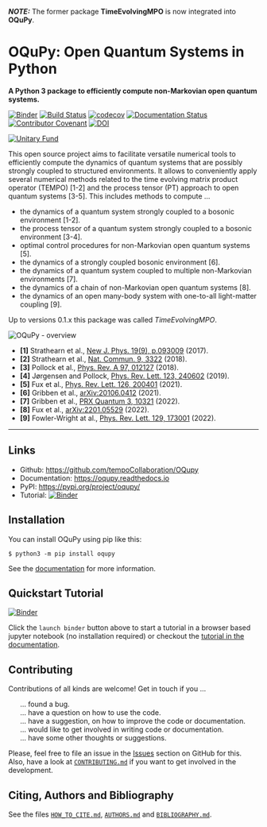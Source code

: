 **_NOTE:_**  The former package **TimeEvolvingMPO** is now integrated into **OQuPy**.

# OQuPy: Open Quantum Systems in Python

**A Python 3 package to efficiently compute non-Markovian open quantum systems.**

[![Binder](https://mybinder.org/badge_logo.svg)](https://mybinder.org/v2/gh/tempoCollaboration/OQuPy/main?filepath=tutorials%2Fquickstart.ipynb)
[![Build Status](https://app.travis-ci.com/tempoCollaboration/OQuPy.svg?branch=main)](https://app.travis-ci.com/tempoCollaboration/OQuPy)
[![codecov](https://codecov.io/gh/tempoCollaboration/OQuPy/branch/main/graph/badge.svg)](https://codecov.io/gh/tempoCollaboration/OQuPy)
[![Documentation Status](https://readthedocs.org/projects/oqupy/badge/?version=latest)](https://oqupy.readthedocs.io/en/latest/?badge=latest)
[![Contributor Covenant](https://img.shields.io/badge/Contributor%20Covenant-v2.0%20adopted-ff69b4.svg)](https://github.com/tempoCollaboration/OQuPy/blob/main/CODE_OF_CONDUCT.md)
[![DOI](https://www.zenodo.org/badge/244404030.svg)](https://www.zenodo.org/badge/latestdoi/244404030)

[![Unitary Fund](https://img.shields.io/badge/Supported%20By-UNITARY%20FUND-brightgreen.svg?style=for-the-badge)](http://unitary.fund)

This open source project aims to facilitate versatile numerical tools to efficiently compute the dynamics of quantum systems that are possibly strongly coupled to structured environments. It allows to conveniently apply several numerical methods related to the time evolving matrix product operator (TEMPO) [1-2] and the process tensor (PT) approach to open quantum
systems [3-5]. This includes methods to compute ...

- the dynamics of a quantum system strongly coupled to a bosonic environment [1-2].
- the process tensor of a quantum system strongly coupled to a bosonic environment [3-4].
- optimal control procedures for non-Markovian open quantum systems [5].
- the dynamics of a strongly coupled bosonic environment [6].
- the dynamics of a quantum system coupled to multiple non-Markovian environments [7].
- the dynamics of a chain of non-Markovian open quantum systems [8].
- the dynamics of an open many-body system with one-to-all light-matter coupling [9].

Up to versions 0.1.x this package was called *TimeEvolvingMPO*.

![OQuPy - overview](docs/graphics/overview.png)

- **[1]** Strathearn et al., [New J. Phys. 19(9), p.093009](http://dx.doi.org/10.1088/1367-2630/aa8744) (2017).
- **[2]** Strathearn et al., [Nat. Commun. 9, 3322](https://doi.org/10.1038/s41467-018-05617-3) (2018).
- **[3]** Pollock et al., [Phys. Rev. A 97, 012127](http://dx.doi.org/10.1103/PhysRevA.97.012127) (2018).
- **[4]** Jørgensen and Pollock, [Phys. Rev. Lett. 123, 240602](http://dx.doi.org/10.1103/PhysRevLett.123.240602) (2019).
- **[5]** Fux et al., [Phys. Rev. Lett. 126, 200401](https://link.aps.org/doi/10.1103/PhysRevLett.126.200401) (2021).
- **[6]** Gribben et al., [arXiv:20106.0412](http://arxiv.org/abs/2106.04212) (2021).
- **[7]** Gribben et al., [PRX Quantum 3, 10321](https://link.aps.org/doi/10.1103/PRXQuantum.3.010321) (2022).
- **[8]** Fux et al., [arXiv:2201.05529](http://arxiv.org/abs/2201.05529) (2022).
- **[9]** Fowler-Wright at al., [Phys. Rev. Lett. 129, 173001](https://doi.org/10.1103/PhysRevLett.129.173001) (2022).

-------------------------------------------------------------------------------

## Links

* Github:         <https://github.com/tempoCollaboration/OQupy>
* Documentation:  <https://oqupy.readthedocs.io>
* PyPI:           <https://pypi.org/project/oqupy/>
* Tutorial:       [![Binder](https://mybinder.org/badge_logo.svg)](https://mybinder.org/v2/gh/tempoCollaboration/OQuPy/main?filepath=tutorials%2Fquickstart.ipynb)

## Installation
You can install OQuPy using pip like this:
```
$ python3 -m pip install oqupy
```

See the
[documentation](https://oqupy.readthedocs.io/en/latest/pages/install.html)
for more information.


## Quickstart Tutorial
[![Binder](https://mybinder.org/badge_logo.svg)](https://mybinder.org/v2/gh/tempoCollaboration/OQuPy/main?filepath=tutorials%2Fquickstart.ipynb)

Click the `launch binder` button above to start a tutorial in a browser based jupyter notebook (no installation required) or checkout the [tutorial in the documentation](https://oqupy.readthedocs.io/en/latest/pages/tutorials/quickstart/quickstart.html).


## Contributing
Contributions of all kinds are welcome! Get in touch if you ...
<ul style="list-style: none;">
 <li>... found a bug.</li>
 <li> ... have a question on how to use the code.</li>
 <li> ... have a suggestion, on how to improve the code or documentation.</li>
 <li> ... would like to get involved in writing code or documentation.</li>
 <li> ... have some other thoughts or suggestions.</li>
</ul>

Please, feel free to file an issue in the [Issues](https://github.com/tempoCollaboration/OQuPy/issues) section on GitHub for this. Also, have a look at [`CONTRIBUTING.md`](https://github.com/tempoCollaboration/OQuPy/blob/main/CONTRIBUTING.md) if you want to get involved in the development.

## Citing, Authors and Bibliography
See the files [`HOW_TO_CITE.md`](https://github.com/tempoCollaboration/OQuPy/blob/main/HOW_TO_CITE.md), [`AUTHORS.md`](https://github.com/tempoCollaboration/OQuPy/blob/main/AUTHORS.md) and [`BIBLIOGRAPHY.md`](https://github.com/tempoCollaboration/OQuPy/blob/main/BIBLIOGRAPHY.md).

